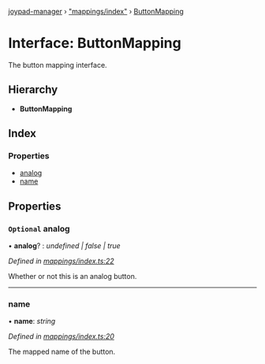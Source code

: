 [joypad-manager](../README.md) › ["mappings/index"](../modules/_mappings_index_.md) › [ButtonMapping](_mappings_index_.buttonmapping.md)

# Interface: ButtonMapping

The button mapping interface.

## Hierarchy

* **ButtonMapping**

## Index

### Properties

* [analog](_mappings_index_.buttonmapping.md#optional-analog)
* [name](_mappings_index_.buttonmapping.md#name)

## Properties

### `Optional` analog

• **analog**? : *undefined | false | true*

*Defined in [mappings/index.ts:22](https://github.com/nvitaterna/joypad-manager/blob/d0042f5/src/mappings/index.ts#L22)*

Whether or not this is an analog button.

___

###  name

• **name**: *string*

*Defined in [mappings/index.ts:20](https://github.com/nvitaterna/joypad-manager/blob/d0042f5/src/mappings/index.ts#L20)*

The mapped name of the button.
